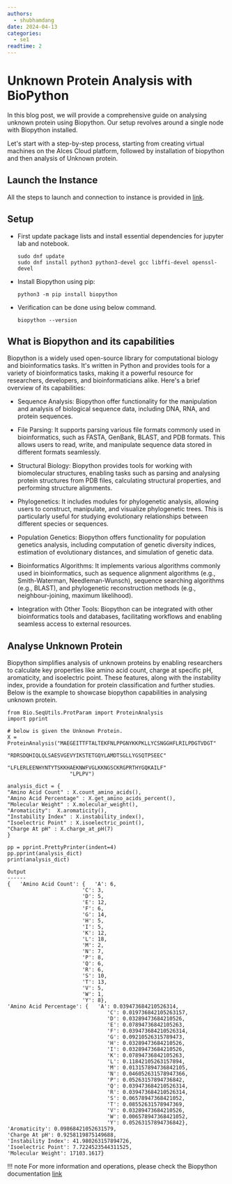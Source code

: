 ```yaml
---
authors:
  - shubhamdang
date: 2024-04-13
categories:
  - se1
readtime: 2
---
```


# Unknown Protein Analysis with BioPython

In this blog post, we will provide a comprehensive guide on analysing unknown protein using Biopython. Our setup revolves around a single node with Biopython installed.


Let's start with a step-by-step process, starting from creating virtual machines on the Alces Cloud platform, followed by installation of biopython and then analysis of Unknown protein.
<!-- more -->

## Launch the Instance  
All the steps to launch and connection to instance is provided in [link](../../docs/starter/instance.md).

## Setup
- First update package lists and install essential dependencies for jupyter lab and notebook.
    ```
    sudo dnf update
    sudo dnf install python3 python3-devel gcc libffi-devel openssl-devel
    ```


- Install Biopython using pip:
    ```
    python3 -m pip install biopython
    ```

- Verification can be done using below command.
    ```
    biopython --version
    ```

## What is Biopython and its capabilities

Biopython is a widely used open-source library for computational biology and bioinformatics tasks. It's written in Python and provides tools for a variety of bioinformatics tasks, making it a powerful resource for researchers, developers, and bioinformaticians alike. Here's a brief overview of its capabilities:

- Sequence Analysis: Biopython offer functionality for the manipulation and analysis of biological sequence data, including DNA, RNA, and protein sequences. 

- File Parsing: It supports parsing various file formats commonly used in bioinformatics, such as FASTA, GenBank, BLAST, and PDB formats. This allows users to read, write, and manipulate sequence data stored in different formats seamlessly.

- Structural Biology: Biopython provides tools for working with biomolecular structures, enabling tasks such as parsing and analysing protein structures from PDB files, calculating structural properties, and performing structure alignments.

- Phylogenetics: It includes modules for phylogenetic analysis, allowing users to construct, manipulate, and visualize phylogenetic trees. This is particularly useful for studying evolutionary relationships between different species or sequences.

- Population Genetics: Biopython offers functionality for population genetics analysis, including computation of genetic diversity indices, estimation of evolutionary distances, and simulation of genetic data.

- Bioinformatics Algorithms: It implements various algorithms commonly used in bioinformatics, such as sequence alignment algorithms (e.g., Smith-Waterman, Needleman-Wunsch), sequence searching algorithms (e.g., BLAST), and phylogenetic reconstruction methods (e.g., neighbour-joining, maximum likelihood).

- Integration with Other Tools: Biopython can be integrated with other bioinformatics tools and databases, facilitating workflows and enabling seamless access to external resources.


## Analyse Unknown Protein 

Biopython simplifies analysis of unknown proteins by enabling researchers to calculate key properties like amino acid count, charge at specific pH, aromaticity, and isoelectric point. These features, along with the instability index, provide a foundation for protein classification and further studies. Below is the example to showcase biopython capabilities in analysing unknown protein.

```
from Bio.SeqUtils.ProtParam import ProteinAnalysis
import pprint

# below is given the Unknown Protein.
X = ProteinAnalysis("MAEGEITTFTALTEKFNLPPGNYKKPKLLYCSNGGHFLRILPDGTVDGT"
                    "RDRSDQHIQLQLSAESVGEVYIKSTETGQYLAMDTSGLLYGSQTPSEEC"
                    "LFLERLEENHYNTYTSKKHAEKNWFVGLKKNGSCKRGPRTHYGQKAILF"
                    "LPLPV")

analysis_dict = {
"Amino Acid Count" : X.count_amino_acids(),
"Amino Acid Percentage" : X.get_amino_acids_percent(),
"Molecular Weight" : X.molecular_weight(),
"Aromaticity":  X.aromaticity(),
"Instability Index" : X.instability_index(),
"Isoelectric Point" : X.isoelectric_point(),
"Charge At pH" : X.charge_at_pH(7)
}

pp = pprint.PrettyPrinter(indent=4)
pp.pprint(analysis_dict)
print(analysis_dict)

Output
------
{   'Amino Acid Count': {   'A': 6,
                        'C': 3,
                        'D': 5,
                        'E': 12,
                        'F': 6,
                        'G': 14,
                        'H': 5,
                        'I': 5,
                        'K': 12,
                        'L': 18,
                        'M': 2,
                        'N': 7,
                        'P': 8,
                        'Q': 6,
                        'R': 6,
                        'S': 10,
                        'T': 13,
                        'V': 5,
                        'W': 1,
                        'Y': 8},
'Amino Acid Percentage': {   'A': 0.039473684210526314,
                                'C': 0.019736842105263157,
                                'D': 0.03289473684210526,
                                'E': 0.07894736842105263,
                                'F': 0.039473684210526314,
                                'G': 0.09210526315789473,
                                'H': 0.03289473684210526,
                                'I': 0.03289473684210526,
                                'K': 0.07894736842105263,
                                'L': 0.11842105263157894,
                                'M': 0.013157894736842105,
                                'N': 0.046052631578947366,
                                'P': 0.05263157894736842,
                                'Q': 0.039473684210526314,
                                'R': 0.039473684210526314,
                                'S': 0.06578947368421052,
                                'T': 0.08552631578947369,
                                'V': 0.03289473684210526,
                                'W': 0.006578947368421052,
                                'Y': 0.05263157894736842},
'Aromaticity': 0.09868421052631579,
'Charge At pH': 0.9258119875149688,
'Instability Index': 41.980263157894726,
'Isoelectric Point': 7.7224523544311525,
'Molecular Weight': 17103.1617}
```


!!! note 
    For more information and operations, please check the Biopython documentation [link](https://biopython.org/wiki/Documentation)
